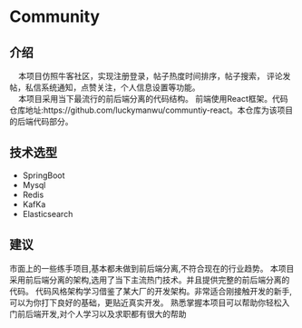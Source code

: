 <h1>Community</h1>
<h2>介绍</h2>
&nbsp;&nbsp;&nbsp;&nbsp;本项目仿照牛客社区，实现注册登录，帖子热度时间排序，帖子搜索，
评论发帖，私信系统通知，点赞关注，个人信息设置等功能。<br/>
&nbsp;&nbsp;&nbsp;&nbsp;本项目采用当下最流行的前后端分离的代码结构。
前端使用React框架。代码仓库地址:<a>https://github.com/luckymanwu/communtiy-react</a>。本仓库为该项目的后端代码部分。
<h2>技术选型</h2>
<ul>
<li>SpringBoot</li>
<li>Mysql</li>
<li>Redis</li>
<li>KafKa</li>
<li>Elasticsearch</li>
</ul>


<h2>建议</h2>
市面上的一些练手项目,基本都未做到前后端分离,不符合现在的行业趋势。
本项目采用前后端分离的架构,选用了当下主流热门技术。并且提供完整的前后端分离的代码。
代码风格架构学习借鉴了某大厂的开发架构。非常适合刚接触开发的新手,可以为你打下良好的基础，更贴近真实开发。
熟悉掌握本项目可以帮助你轻松入门前后端开发,对个人学习以及求职都有很大的帮助
